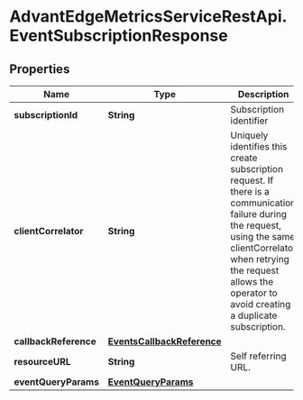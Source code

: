 # AdvantEdgeMetricsServiceRestApi.EventSubscriptionResponse

## Properties
Name | Type | Description | Notes
------------ | ------------- | ------------- | -------------
**subscriptionId** | **String** | Subscription identifier | [optional] 
**clientCorrelator** | **String** | Uniquely identifies this create subscription request. If there is a communication failure during the request, using the same clientCorrelator when retrying the request allows the operator to avoid creating a duplicate subscription. | [optional] 
**callbackReference** | [**EventsCallbackReference**](EventsCallbackReference.md) |  | [optional] 
**resourceURL** | **String** | Self referring URL. | [optional] 
**eventQueryParams** | [**EventQueryParams**](EventQueryParams.md) |  | [optional] 


